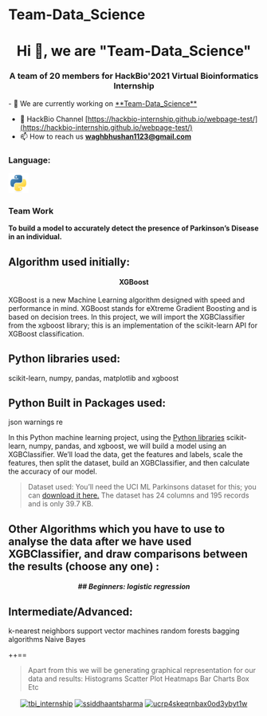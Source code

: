  # Team-Data_Science

<h1 align="center">Hi 👋, we are "Team-Data_Science"</h1>
<h3 align="center">A team of 20 members for HackBio'2021 Virtual Bioinformatics Internship</h3>
- 🔭 We are currently working on <a href="https://github.com/Bhushan-Wagh025/Team-Data_Science">**Team-Data_Science**</a>

- 👯 HackBio Channel [https://hackbio-internship.github.io/webpage-test/](https://hackbio-internship.github.io/webpage-test/)
- 📫 How to reach us **waghbhushan1123@gmail.com**

<h3 align="left">Language:</h3>
<a href="https://www.python.org" target="_blank"> <img src="https://raw.githubusercontent.com/devicons/devicon/master/icons/python/python-original.svg" alt="python" width="40" height="40"/> </a>

### Team Work
**To build a model to accurately detect the presence of Parkinson’s Disease in an individual.**

## Algorithm used initially: 
<h4 align="center">XGBoost</h3>
XGBoost is a new Machine Learning algorithm designed with speed and performance in mind. XGBoost stands for eXtreme Gradient Boosting and is based on decision trees. In this project, we will import the XGBClassifier from the xgboost library; this is an implementation of the scikit-learn API for XGBoost classification.



## Python libraries used:
scikit-learn, numpy, pandas, matplotlib and xgboost

## Python Built in Packages used:
json warnings re

In this Python machine learning project, using the <a href="https://data-flair.training/blogs/python-libraries/">Python libraries</a> scikit-learn, numpy, pandas, and xgboost, we will build a model using an XGBClassifier. We’ll load the data, get the features and labels, scale the features, then split the dataset, build an XGBClassifier, and then calculate the accuracy of our model.

>Dataset used:
You’ll need the UCI ML Parkinsons dataset for this; you can <a href="https://archive.ics.uci.edu/ml/machine-learning-databases/parkinsons/">download it here.</a> The dataset has 24 columns and 195 records and is only 39.7 KB.


## Other Algorithms which you have to use to analyse the data after we have used XGBClassifier, and draw comparisons between the results (choose any one) :

<h5 align="center"> 
## Beginners:
logistic regression

## Intermediate/Advanced:
k-nearest neighbors
support vector machines
random forests
bagging algorithms
Naive Bayes

++==
>Apart from this we will be generating graphical representation for our data and results:
Histograms
Scatter Plot
Heatmaps
Bar Charts
Box
Etc</h5>














<p align="center">
<p3><a href=""><img align="center" src="https://camo.githubusercontent.com/c58e07fb34a45fd051183258b5860608dd86ac98dd151d0522e0575966082b88/68747470733a2f2f63646e2e6a7364656c6976722e6e65742f6e706d2f73696d706c652d69636f6e7340332e302e312f69636f6e732f747769747465722e737667" alt="tbi_internship" height="20" width="20" data-canonical-src="https://cdn.jsdelivr.net/npm/simple-icons@3.0.1/icons/twitter.svg" style="max-width:100%;"></p3></a>
<p3><a href=""><img align="center" src="https://camo.githubusercontent.com/aecaf87326884e8b0466bb799265a13fee7586246ebda3e066cb7fad82a1fd23/68747470733a2f2f63646e2e6a7364656c6976722e6e65742f6e706d2f73696d706c652d69636f6e7340332e302e312f69636f6e732f696e7374616772616d2e737667" alt="ssiddhaantsharma" height="20" width="20" data-canonical-src="https://cdn.jsdelivr.net/npm/simple-icons@3.0.1/icons/instagram.svg" style="max-width:100%;"></a></p3>
<p3><a href =""><img align="center" src="https://camo.githubusercontent.com/4a20e861b6593d07cef8e8b740e64a866ba7a9916d7e00a9c50c05e93a8096b8/68747470733a2f2f63646e2e6a7364656c6976722e6e65742f6e706d2f73696d706c652d69636f6e7340332e302e312f69636f6e732f796f75747562652e737667" alt="ucrp4skeqrnbax0od3ybyt1w" height="20" width="20" data-canonical-src="https://cdn.jsdelivr.net/npm/simple-icons@3.0.1/icons/youtube.svg" style="max-width:100%;"></a></p3></p>
